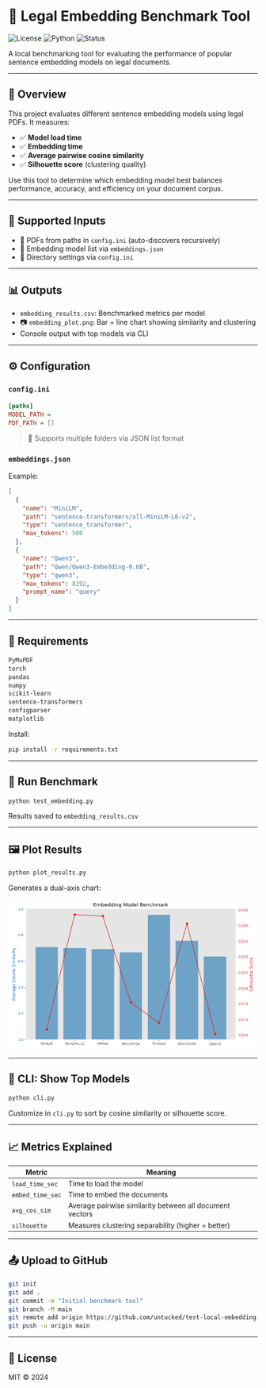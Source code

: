 # 🧠 Legal Embedding Benchmark Tool

![License](https://img.shields.io/badge/license-MIT-blue.svg)
![Python](https://img.shields.io/badge/python-3.10%2B-blue.svg)
![Status](https://img.shields.io/badge/status-active-green.svg)

A local benchmarking tool for evaluating the performance of popular sentence embedding models on legal documents.

---

## 📘 Overview

This project evaluates different sentence embedding models using legal PDFs. It measures:

- ✅ **Model load time**
- ✅ **Embedding time**
- ✅ **Average pairwise cosine similarity**
- ✅ **Silhouette score** (clustering quality)

Use this tool to determine which embedding model best balances performance, accuracy, and efficiency on your document corpus.

---

## 📂 Supported Inputs

- 📄 PDFs from paths in `config.ini` (auto-discovers recursively)
- 🧠 Embedding model list via `embeddings.json`
- 🔧 Directory settings via `config.ini`

---

## 📊 Outputs

- `embedding_results.csv`: Benchmarked metrics per model
- 📷 `embedding_plot.png`: Bar + line chart showing similarity and clustering
- Console output with top models via CLI

---

## ⚙️ Configuration

### `config.ini`

```ini
[paths]
MODEL_PATH = 
PDF_PATH = []
```

> 🧠 Supports multiple folders via JSON list format

### `embeddings.json`

Example:

```json
[
  {
    "name": "MiniLM",
    "path": "sentence-transformers/all-MiniLM-L6-v2",
    "type": "sentence_transformer",
    "max_tokens": 500
  },
  {
    "name": "Qwen3",
    "path": "Qwen/Qwen3-Embedding-0.6B",
    "type": "qwen3",
    "max_tokens": 8192,
    "prompt_name": "query"
  }
]
```

---

## 🧰 Requirements

```txt
PyMuPDF
torch
pandas
numpy
scikit-learn
sentence-transformers
configparser
matplotlib
```

Install:

```bash
pip install -r requirements.txt
```

---

## 🚀 Run Benchmark

```bash
python test_embedding.py
```

Results saved to `embedding_results.csv`

---

## 🖼️ Plot Results

```bash
python plot_results.py
```

Generates a dual-axis chart:

![embedding_plot.png](embedding_plot.png)

---

## 🧮 CLI: Show Top Models

```bash
python cli.py
```

Customize in `cli.py` to sort by cosine similarity or silhouette score.

---

## 📈 Metrics Explained

| Metric             | Meaning                                                  |
|--------------------|----------------------------------------------------------|
| `load_time_sec`    | Time to load the model                                   |
| `embed_time_sec`   | Time to embed the documents                              |
| `avg_cos_sim`      | Average pairwise similarity between all document vectors |
| `silhouette`       | Measures clustering separability (higher = better)       |

---

## 📤 Upload to GitHub

```bash
git init
git add .
git commit -m "Initial benchmark tool"
git branch -M main
git remote add origin https://github.com/untucked/test-local-embedding.git
git push -u origin main
```

---

## 📄 License

MIT © 2024
